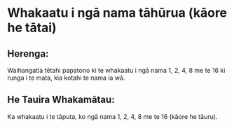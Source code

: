 # Whakaatu i ngā nama tāhūrua (kāore he tātai)

## Herenga:

Waihangatia tētahi papatono ki te whakaatu i ngā nama 1, 2, 4, 8 me te 16 ki runga i te mata, kia kotahi te nama ia wā.

## He Tauira Whakamātau:

Ka whakaatu i te tāputa, ko ngā nama 1, 2, 4, 8 me te 16 (kāore he tāuru).